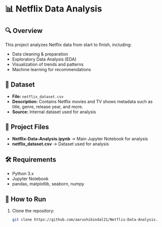 # 📊 Netflix Data Analysis

## 🔍 Overview
This project analyzes Netflix data from start to finish, including:
- Data cleaning & preparation
- Exploratory Data Analysis (EDA)
- Visualization of trends and patterns
- Machine learning for recommendations

## 📂 Dataset
- **File:** `netflix_dataset.csv`
- **Description:** Contains Netflix movies and TV shows metadata such as title, genre, release year, and more.
- **Source:** Internal dataset used for analysis

## 📁 Project Files
- **Netflix-Data-Analysis.ipynb** → Main Jupyter Notebook for analysis
- **netflix_dataset.csv** → Dataset used for analysis

## 🛠 Requirements
- Python 3.x
- Jupyter Notebook
- pandas, matplotlib, seaborn, numpy

## 🚀 How to Run
1. Clone the repository:
   ```bash
   git clone https://github.com/aarushibindal21/Netflix-Data-Analysis.git
